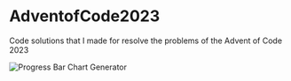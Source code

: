 # AdventofCode2023
Code solutions that I made for resolve the problems of the Advent of Code 2023

![Progress Bar Chart Generator](https://github.com/SrMarugan/AdventofCode2023/assets/115635629/cfc9bead-299d-4254-a634-8d59856a0264)

